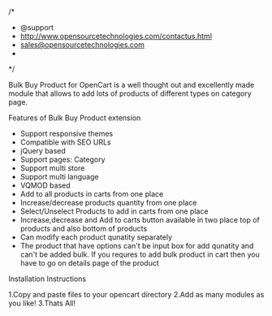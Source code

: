 /*
 * @support
 * http://www.opensourcetechnologies.com/contactus.html
 * sales@opensourcetechnologies.com
 * 
*/

Bulk Buy Product for Open­Cart is a well thought out and excel­lently made mod­ule that allows to add lots of products of different types on category page.

Features of Bulk Buy Product extension

- Support responsive themes 
- Compatible with SEO URLs
- jQuery based
- Support pages: Category
- Support multi store
- Support multi language
- VQMOD based
- Add to all products in carts from one place
- Increase/decrease products quantity from one place
- Select/Unselect Products to add in carts from one place
- Increase,decrease and Add to carts button available in two place top of products and also bottom of products
- Can modify each product qunatity separately
- The product that have options can't be input box for add qunatity and can't be added bulk. If you requres to add bulk product in cart then you have
  to go on details page of the product
 
Installation Instructions

1.Copy and paste files to your opencart directory
2.Add as many modules as you like!
3.Thats All!
